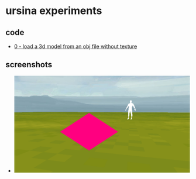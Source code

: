 # ursina experiments

## code

* [0 - load a 3d model from an obj file without texture](./3d_model_from_obj)


## screenshots

* ![0 - load a 3d model from an obj file without texture](./screenshots/3d_model_from_obj.png)


